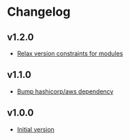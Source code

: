 # Changelog

## v1.2.0

- [Relax version constraints for modules](https://github.com/babbel/terraform-aws-acm/pull/12)

## v1.1.0

- [Bump hashicorp/aws dependency](https://github.com/babbel/terraform-aws-acm/pull/3)

## v1.0.0

- [Initial version](https://github.com/babbel/terraform-aws-acm/pull/1)
